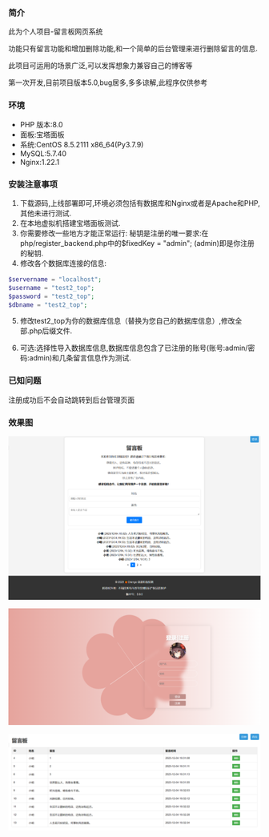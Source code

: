 ### 简介

此为个人项目-留言板网页系统

功能只有留言功能和增加删除功能,和一个简单的后台管理来进行删除留言的信息.

此项目可运用的场景广泛,可以发挥想象力兼容自己的博客等

第一次开发,目前项目版本5.0,bug居多,多多谅解,此程序仅供参考

### 环境

- PHP 版本:8.0
- 面板:宝塔面板
- 系统:CentOS 8.5.2111 x86_64(Py3.7.9)
- MySQL:5.7.40
- Nginx:1.22.1

### 安装注意事项

1. 下载源码,上线部署即可,环境必须包括有数据库和Nginx或者是Apache和PHP,其他未进行测试.
2. 在本地虚拟机搭建宝塔面板测试.
3. 你需要修改一些地方才能正常运行:
   秘钥是注册的唯一要求:在php/register_backend.php中的$fixedKey = "admin"; (admin)即是你注册的秘钥.
4. 修改各个数据库连接的信息:

```php
$servername = "localhost";
$username = "test2_top";
$password = "test2_top";
$dbname = "test2_top";
```

5. 修改test2_top为你的数据库信息（替换为您自己的数据库信息）,修改全部.php后缀文件.

6. 可选:选择性导入数据库信息,数据库信息包含了已注册的账号(账号:admin/密码:admin)和几条留言信息作为测试.

### 已知问题

注册成功后不会自动跳转到后台管理页面

### 效果图

![image-20231204200007633](./img/1.png)

![image-20231204200024158](./img/2.png)

![image-20231204200053254](./img/3.png)